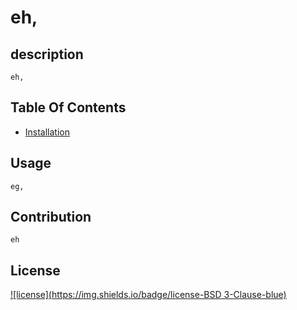 # eh,
  

## description
    eh,
## Table Of Contents
* [Installation](#installation)


## Usage
    eg,
## Contribution
    eh
## License
[![license](https://img.shields.io/badge/license-BSD 3-Clause-blue)](https://shields.io)
  
